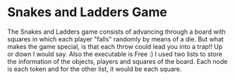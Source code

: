 # Snakes and Ladders Game
 The Snakes and Ladders game consists of advancing through a board with squares in which each player "falls" randomly by means of a die. But what makes the game special, is that each throw could lead you into a trap!! Up or down I would say. Also the executable is Free :) I used two lists to store the information of the objects, players and squares of the board. Each node is each token and for the other list, it would be each square.
